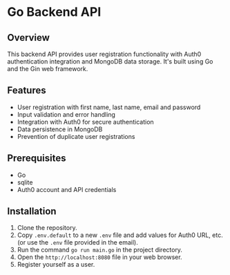 # Go Backend API

## Overview

This backend API provides user registration functionality with Auth0 authentication integration and MongoDB data storage. It's built using Go and the Gin web framework.

## Features

- User registration with first name, last name, email and password
- Input validation and error handling
- Integration with Auth0 for secure authentication
- Data persistence in MongoDB
- Prevention of duplicate user registrations

## Prerequisites

- Go
- sqlite
- Auth0 account and API credentials

## Installation

1. Clone the repository.
2. Copy `.env.default` to a new `.env` file and add values for Auth0 URL, etc. (or use the `.env` file provided in the email).
3. Run the command `go run main.go` in the project directory.
4. Open the `http://localhost:8080` file in your web browser.
5. Register yourself as a user.